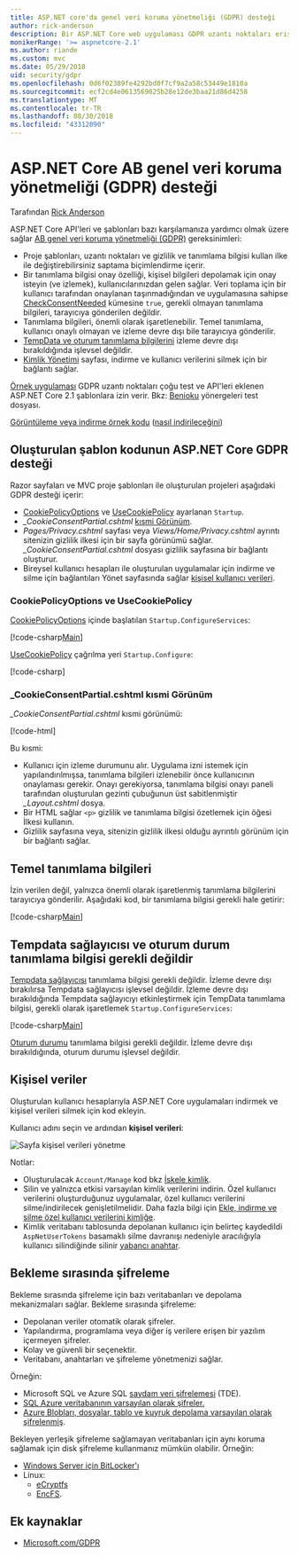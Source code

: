 ```yaml
---
title: ASP.NET core'da genel veri koruma yönetmeliği (GDPR) desteği
author: rick-anderson
description: Bir ASP.NET Core web uygulaması GDPR uzantı noktaları erişmeyi öğrenin.
monikerRange: '>= aspnetcore-2.1'
ms.author: riande
ms.custom: mvc
ms.date: 05/29/2018
uid: security/gdpr
ms.openlocfilehash: 0d6f02389fe4292bd0f7cf9a2a58c53449e1810a
ms.sourcegitcommit: ecf2cd4e0613569025b28e12de3baa21d86d4258
ms.translationtype: MT
ms.contentlocale: tr-TR
ms.lasthandoff: 08/30/2018
ms.locfileid: "43312090"
---
```

# <a name="eu-general-data-protection-regulation-gdpr-support-in-aspnet-core"></a>ASP.NET Core AB genel veri koruma yönetmeliği (GDPR) desteği

Tarafından [Rick Anderson](https://twitter.com/RickAndMSFT)

ASP.NET Core API'leri ve şablonları bazı karşılamanıza yardımcı olmak üzere sağlar [AB genel veri koruma yönetmeliği (GDPR)](https://www.eugdpr.org/) gereksinimleri:

* Proje şablonları, uzantı noktaları ve gizlilik ve tanımlama bilgisi kullan ilke ile değiştirebilirsiniz saptama biçimlendirme içerir.
* Bir tanımlama bilgisi onay özelliği, kişisel bilgileri depolamak için onay isteyin (ve izlemek), kullanıcılarınızdan gelen sağlar. Veri toplama için bir kullanıcı tarafından onaylanan taşınmadığından ve uygulamasına sahipse [CheckConsentNeeded](/dotnet/api/microsoft.aspnetcore.builder.cookiepolicyoptions.checkconsentneeded) kümesine `true`, gerekli olmayan tanımlama bilgileri, tarayıcıya gönderilen değildir.
* Tanımlama bilgileri, önemli olarak işaretlenebilir. Temel tanımlama, kullanıcı onaylı olmayan ve izleme devre dışı bile tarayıcıya gönderilir.
* [TempData ve oturum tanımlama bilgilerini](#tempdata) izleme devre dışı bırakıldığında işlevsel değildir.
* [Kimlik Yönetimi](#pd) sayfası, indirme ve kullanıcı verilerini silmek için bir bağlantı sağlar.

[Örnek uygulaması](https://github.com/aspnet/Docs/tree/live/aspnetcore/security/gdpr/sample) GDPR uzantı noktaları çoğu test ve API'leri eklenen ASP.NET Core 2.1 şablonlara izin verir. Bkz: [Benioku](https://github.com/aspnet/Docs/tree/live/aspnetcore/security/gdpr/sample) yönergeleri test dosyası.

[Görüntüleme veya indirme örnek kodu](https://github.com/aspnet/Docs/tree/live/aspnetcore/security/gdpr/sample) ([nasıl indirileceğini](xref:tutorials/index#how-to-download-a-sample))

## <a name="aspnet-core-gdpr-support-in-template-generated-code"></a>Oluşturulan şablon kodunun ASP.NET Core GDPR desteği

Razor sayfaları ve MVC proje şablonları ile oluşturulan projeleri aşağıdaki GDPR desteği içerir:

* [CookiePolicyOptions](/dotnet/api/microsoft.aspnetcore.builder.cookiepolicyoptions) ve [UseCookiePolicy](/dotnet/api/microsoft.aspnetcore.builder.cookiepolicyappbuilderextensions.usecookiepolicy) ayarlanan `Startup`.
* *_CookieConsentPartial.cshtml* [kısmi Görünüm](xref:mvc/views/tag-helpers/builtin-th/partial-tag-helper).
* *Pages/Privacy.cshtml* sayfası veya *Views/Home/Privacy.cshtml* ayrıntı sitenizin gizlilik ilkesi için bir sayfa görünümü sağlar. *_CookieConsentPartial.cshtml* dosyası gizlilik sayfasına bir bağlantı oluşturur.
* Bireysel kullanıcı hesapları ile oluşturulan uygulamalar için indirme ve silme için bağlantıları Yönet sayfasında sağlar [kişisel kullanıcı verileri](#pd).

### <a name="cookiepolicyoptions-and-usecookiepolicy"></a>CookiePolicyOptions ve UseCookiePolicy

[CookiePolicyOptions](/dotnet/api/microsoft.aspnetcore.builder.cookiepolicyoptions) içinde başlatılan `Startup.ConfigureServices`:

[!code-csharp[Main](gdpr/sample/Startup.cs?name=snippet1&highlight=14-20)]

[UseCookiePolicy](/dotnet/api/microsoft.aspnetcore.builder.cookiepolicyappbuilderextensions.usecookiepolicy) çağrılma yeri `Startup.Configure`:

[!code-csharp[](gdpr/sample/Startup.cs?name=snippet1&highlight=49)]

### <a name="cookieconsentpartialcshtml-partial-view"></a>_CookieConsentPartial.cshtml kısmi Görünüm

*_CookieConsentPartial.cshtml* kısmi görünümü:

[!code-html[](gdpr/sample/RP/Pages/Shared/_CookieConsentPartial.cshtml)]

Bu kısmi:

* Kullanıcı için izleme durumunu alır. Uygulama izni istemek için yapılandırılmışsa, tanımlama bilgileri izlenebilir önce kullanıcının onaylaması gerekir. Onayı gerekiyorsa, tanımlama bilgisi onayı paneli tarafından oluşturulan gezinti çubuğunun üst sabitlenmiştir *_Layout.cshtml* dosya.
* Bir HTML sağlar `<p>` gizlilik ve tanımlama bilgisi özetlemek için öğesi İlkesi kullanın.
* Gizlilik sayfasına veya, sitenizin gizlilik ilkesi olduğu ayrıntılı görünüm için bir bağlantı sağlar.

## <a name="essential-cookies"></a>Temel tanımlama bilgileri

İzin verilen değil, yalnızca önemli olarak işaretlenmiş tanımlama bilgilerini tarayıcıya gönderilir. Aşağıdaki kod, bir tanımlama bilgisi gerekli hale getirir:

[!code-csharp[Main](gdpr/sample/RP/Pages/Cookie.cshtml.cs?name=snippet1&highlight=5)]

<a name="tempdata"></a>

## <a name="tempdata-provider-and-session-state-cookies-are-not-essential"></a>Tempdata sağlayıcısı ve oturum durum tanımlama bilgisi gerekli değildir

[Tempdata sağlayıcısı](xref:fundamentals/app-state#tempdata) tanımlama bilgisi gerekli değildir. İzleme devre dışı bırakılırsa Tempdata sağlayıcısı işlevsel değildir. İzleme devre dışı bırakıldığında Tempdata sağlayıcıyı etkinleştirmek için TempData tanımlama bilgisi, gerekli olarak işaretlemek `Startup.ConfigureServices`:

[!code-csharp[Main](gdpr/sample/RP/Startup.cs?name=snippet1)]

[Oturum durumu](xref:fundamentals/app-state) tanımlama bilgisi gerekli değildir. İzleme devre dışı bırakıldığında, oturum durumu işlevsel değildir.

<a name="pd"></a>

## <a name="personal-data"></a>Kişisel veriler

Oluşturulan kullanıcı hesaplarıyla ASP.NET Core uygulamaları indirmek ve kişisel verileri silmek için kod ekleyin.

Kullanıcı adını seçin ve ardından **kişisel verileri**:

![Sayfa kişisel verileri yönetme](gdpr/_static/pd.png)

Notlar:

* Oluşturulacak `Account/Manage` kod bkz [İskele kimlik](xref:security/authentication/scaffold-identity).
* Silin ve yalnızca etkisi varsayılan kimlik verilerini indirin. Özel kullanıcı verilerini oluşturduğunuz uygulamalar, özel kullanıcı verilerini silme/indirilecek genişletilmelidir. Daha fazla bilgi için [Ekle, indirme ve silme özel kullanıcı verilerini kimliğe](xref:security/authentication/add-user-data).
* Kimlik veritabanı tablosunda depolanan kullanıcı için belirteç kaydedildi `AspNetUserTokens` basamaklı silme davranışı nedeniyle aracılığıyla kullanıcı silindiğinde silinir [yabancı anahtar](https://github.com/aspnet/Identity/blob/release/2.1/src/EF/IdentityUserContext.cs#L152).

## <a name="encryption-at-rest"></a>Bekleme sırasında şifreleme

Bekleme sırasında şifreleme için bazı veritabanları ve depolama mekanizmaları sağlar. Bekleme sırasında şifreleme:

* Depolanan veriler otomatik olarak şifreler.
* Yapılandırma, programlama veya diğer iş verilere erişen bir yazılım içermeyen şifreler.
* Kolay ve güvenli bir seçenektir.
* Veritabanı, anahtarları ve şifreleme yönetmenizi sağlar.

Örneğin:

* Microsoft SQL ve Azure SQL [saydam veri şifrelemesi](/sql/relational-databases/security/encryption/transparent-data-encryption) (TDE).
* [SQL Azure veritabanının varsayılan olarak şifreler.](https://azure.microsoft.com/updates/newly-created-azure-sql-databases-encrypted-by-default/)
* [Azure Blobları, dosyalar, tablo ve kuyruk depolama varsayılan olarak şifrelenmiş](https://azure.microsoft.com/blog/announcing-default-encryption-for-azure-blobs-files-table-and-queue-storage/).

Bekleyen yerleşik şifreleme sağlamayan veritabanları için aynı koruma sağlamak için disk şifreleme kullanmanız mümkün olabilir. Örneğin:

* [Windows Server için BitLocker'ı](/windows/security/information-protection/bitlocker/bitlocker-how-to-deploy-on-windows-server)
* Linux:
  * [eCryptfs](https://launchpad.net/ecryptfs)
  * [EncFS](https://github.com/vgough/encfs).

## <a name="additional-resources"></a>Ek kaynaklar

* [Microsoft.com/GDPR](https://www.microsoft.com/trustcenter/Privacy/GDPR)
